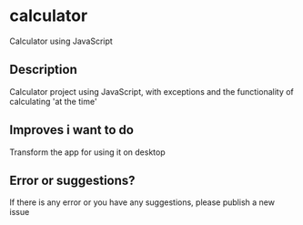 # calculator
Calculator using JavaScript

## Description
Calculator project using JavaScript, with exceptions and the functionality of calculating 'at the time'

## Improves i want to do
Transform the app for using it on desktop

## Error or suggestions?
If there is any error or you have any suggestions, please publish a new issue


